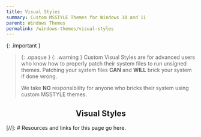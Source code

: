 ```yaml
---
title: Visual Styles
summary: Custom MSSTYLE Themes for Windows 10 and 11
parent: Windows Themes
permalink: /windows-themes/visual-styles
---
```


{: .important }
> {: .opaque }
> {: .warning }
> Custom Visual Styles are for advanced users who know how to properly patch their system files to run unsigned themes. Patching your system files **CAN** and **WILL** brick your system if done wrong.
>
> We take **NO** responsibility for anyone who bricks their system using custom MSSTYLE themes.

<h2 align="center" class="text-delta">Visual Styles</h2>

<!-- ////////////////////////////////////////////////////////////////////////////////////////////////////////////////////// -->

[//]: # Resources and links for this page go here.

<!-- ////////////////////////////////////////////////////////////////////////////////////////////////////////////////////// -->
